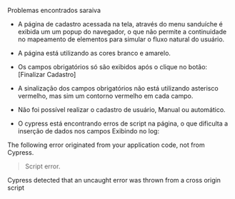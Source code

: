 Problemas encontrados saraiva

- A página de cadastro acessada na tela, através do menu sanduíche é exibida um um popup do navegador, o que não permite a continuidade no mapeamento de elementos para simular o fluxo natural do usuário.

- A página está utilizando as cores branco e amarelo.
- Os campos obrigatórios só são exibidos após o clique no botão: [Finalizar Cadastro]
- A sinalização dos campos obrigatórios não está utilizando asterisco vermelho, mas sim um contorno vermelho em cada campo.

- Não foi possível realizar o cadastro de usuário, Manual ou automático.

- O cypress está encontrando erros de script na página, o que dificulta a inserção de dados nos campos
Exibindo no log:

The following error originated from your application code, not from Cypress.

  > Script error.

Cypress detected that an uncaught error was thrown from a cross origin script